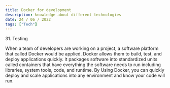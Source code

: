 ```yaml
---
title: Docker for development
description: knowledge about different technologies
date: 24 / 06 / 2022
tags: ["Tech"]
---
```


<p>31. Testing</p>

<p> 
When a team of developers are working on a project, a software platform that called Docker would be applied. Docker allows them to build, test, and deploy applications quickly. It packages software into standardized units called containers that have everything the software needs to run including libraries, system tools, code, and runtime. By Using Docker, you can quickly deploy and scale applications into any environment and know your code will run.
</p>


<img src="/Blog/20220623-1.png" alt="">
<img src="/Blog/20220623-2.png" alt="">
